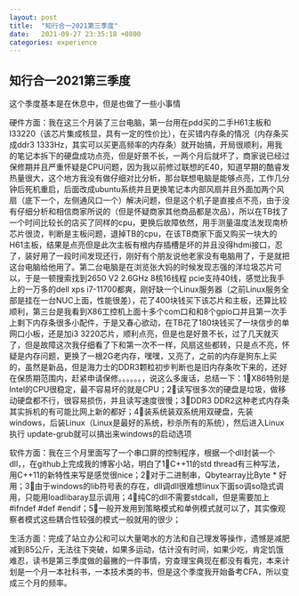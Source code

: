 ```yaml
---
layout: post
title:  "知行合一2021第三季度"
date:   2021-09-27 23:35:18 +0800
categories: experience
---
```

[](知行合一2021第三季度)

## 知行合一2021第三季度

这个季度基本是在休息中，但是也做了一些小事情

硬件方面：我在这三个月装了三台电脑，第一台用在pdd买的二手H61主板和I33220（该芯片集成核显，具有一定的性价比），在买错内存条的情况（内存条买成ddr3 1333Hz，其实可以买更高频率的内存条）就开始搞，开局很顺利，用我的笔记本拆下的硬盘成功点亮，但是好景不长，一两个月后就坏了，商家说已经过保修期并且严重怀疑是CPU问题，因为我以前修过联想的E40，知道早期的酷睿发热量很大，这个地方我没有做仔细对比分析，那台联想电脑是能够点亮，工作几分钟后死机重启，后面改成ubuntu系统并且更换笔记本内部风扇并且外面加两个风扇（底下一个，左侧通风口一个）解决问题，但是这个机子是直接点不亮，由于没有仔细分析和相信商家所说的（但是怀疑商家其他商品都是次品），所以在TB找了一个时间比较长的店买了同样的cpu，更换后故障依然，用手测量温度法发现南桥芯片很烫，判断是主板问题，退掉TB的cpu，在该TB商家下面又购买一块大的H61主板，结果是点亮但是此次主板有根内存插槽是坏的并且没得hdmi接口，忍了，装好用了一段时间发现还行，刚好有个朋友说他老家没有电脑用了，于是就把这台电脑给他用了。第二台电脑是在浏览张大妈的时候发现志强的洋垃圾芯片可以，于是一顿搜索找到2650 V2 2.6GHz 8核16线程 pcie支持40线，感觉比我手上的一万多的dell xps i7-11700都爽，刚好缺一个Linux服务器（之前Linux服务全部是挂在一台NUC上面，性能很差），花了400块钱买下该芯片和主板，还算比较顺利，第三台是我看到X86工控机上面十多个com口和和8个gpio口并且第一次手上剩下内存条很多小配件，于是又春心欲动，在TB花了180块钱买了一块信步的单网口小板，还是加i3 3220芯片，顺利点亮，但是也是好景不长，过了几天就灭了，但是故障这次我仔细看了下和第一次不一样，风扇这些都转，只是点不亮，怀疑是内存问题，更换了一根2G老内存，嘿嘿，又亮了，之前的内存是狗东上买的，虽然是新品，但是海力士的DDR3颗粒初步判断也是旧内存条吹下来的，还好在保质期范围内，赶紧申请保修。。。。。。，说这么多废话，总结一下：1⃣️X86特别是Intel的CPU很稳定，最不容易坏的就是CPU；2⃣️读写很多次的硬盘是垃圾，做移动硬盘都不行，很容易损伤，并且读写速度很慢；3⃣️DDR3 DDR2这种老式内存条其实拆机的有可能比网上新的都好；4⃣️装系统装双系统用双硬盘，先装windows，后装Linux（Linux是最好的系统，秒杀所有的系统），然后进入Linux执行 update-grub就可以搞出来windows的启动选项

软件方面：我在三个月里面写了一个串口屏的控制程序，根据一个dll封装一个dll，，在github上完成我的博客小站，明白了1⃣️C++11的std thread有三种写法，用C++11的新特性来写是感觉很nice；2⃣️对于二进制串，Qbytearray比Byte * 好用；3⃣️由于windows的lib符号表的存在，dll调dll很难想linux下面so调so隐式调用，只能用loadlibaray显示调用；4⃣️纯C的dll不需要stdcall，但是需要加上#ifndef #def #endif；5⃣️一般开发用到策略模式和单例模式就可以了，其实像观察者模式这些耦合性较强的模式一般就用的很少；

生活方面：完成了站立办公和可以大量喝水的方法和自己理发等操作，遗憾是减肥减到85公斤，无法往下突破，如果多运动，估计没有时间，如果少吃，肯定饥饿难忍，读书是第三季度做的最撇的一件事情，穷查理宝典现在都没有看完，本来计划是一个月一本社科书，一本技术类的书，但是这个季度我开始备考CFA，所以变成三个月的频率。

